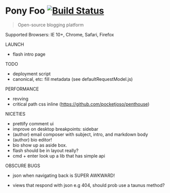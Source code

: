 # Pony Foo [![Build Status][1]][2]

> Open-source blogging platform

Supported Browsers: IE 10+, Chrome, Safari, Firefox

LAUNCH

- flash intro page

TODO

- deployment script
- canonical, etc: fill metadata (see defaultRequestModel.js)

PERFORMANCE

- revving
- critical path css inline (https://github.com/pocketjoso/penthouse)

NICETIES

- prettify comment ui
- improve on desktop breakpoints: sidebar
- (author) email composer with subject, intro, and markdown body
- (author) bio editor!
- bio show up as aside box.
- flash should be in layout really?
- cmd + enter look up a lib that has simple api


OBSCURE BUGS

- json when navigating back is SUPER AWKWARD!
- views that respond with json e.g 404, should prob use a taunus method?



  [1]: https://travis-ci.org/ponyfoo/ponyfoo.png?branch=master
  [2]: https://travis-ci.org/ponyfoo/ponyfoo
